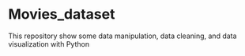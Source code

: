 # Movies_dataset
This repository show some data manipulation, data cleaning, and data visualization with Python
